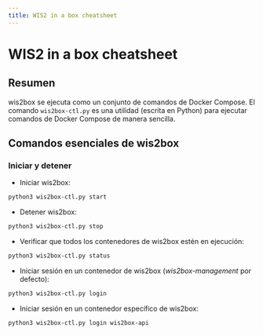 ```yaml
---
title: WIS2 in a box cheatsheet
---
```


# WIS2 in a box cheatsheet

## Resumen

wis2box se ejecuta como un conjunto de comandos de Docker Compose. El comando ``wis2box-ctl.py`` es una utilidad 
(escrita en Python) para ejecutar comandos de Docker Compose de manera sencilla.

## Comandos esenciales de wis2box

### Iniciar y detener

* Iniciar wis2box:

```bash
python3 wis2box-ctl.py start
```

* Detener wis2box:

```bash
python3 wis2box-ctl.py stop
```

* Verificar que todos los contenedores de wis2box estén en ejecución:

```bash
python3 wis2box-ctl.py status
```

* Iniciar sesión en un contenedor de wis2box (*wis2box-management* por defecto):

```bash
python3 wis2box-ctl.py login
```

* Iniciar sesión en un contenedor específico de wis2box:

```bash
python3 wis2box-ctl.py login wis2box-api
```